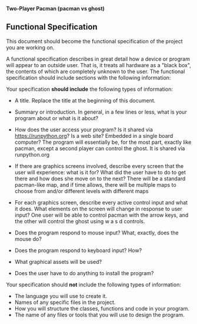 **Two-Player Pacman (pacman vs ghost)**



## Functional Specification

This document should become the functional specification of the project you are working on.

A functional specification describes in great detail how a device or program will appear to an
outside user. That is, it treats all hardware as a "black box", the contents of which are completely
unknown to the user. The functional specification should include sections with the following information:

Your specification **should include** the following types of information:

* A title. Replace the title at the beginning of this document.
* Summary or introduction. In general, in a few lines or less, what is your program about or what is it about?
* How does the user access your program? Is it shared via https://runpython.org? Is a web site? Embedded in 
  a single board computer? 
  The program will essentially be, for the most part, exactly like pacman, except a second player can control the ghost. It is shared via runpython.org
  
* If there are graphics screens involved, describe every screen that the user will experience: what is it for? 
  What did the user have to do to get there and how does she move on to the next?
  There will be a standard pacman-like map, and if time allows, there will be multiple maps to choose from and/or different levels with different maps
  
* For each graphics screen, describe every active control input and what it does. What elements on the screen will
  change in response to user input?
  One user will be able to control pacman with the arrow keys, and the other will control the ghost using w a s d controls. 
  
* Does the program respond to mouse input? What, exactly, does the mouse do?
* Does the program respond to keyboard input? How?
* What graphical assets will be used?
* Does the user have to do anything to install the program?

Your specification should **not** include the following types of information:

* The language you will use to create it.
* Names of any specific files in the project.
* How you will structure the classes, functions and code in your program.
* The name of any files or tools that you will use to design the program.
